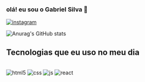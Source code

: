### olá! eu sou o Gabriel Silva 👋
[![instagram](https://img.shields.io/badge/Instagram-E4405F?style=for-the-badge&logo=instagram&logoColor=white)](https://isntagram.com/gaabriel.46)

![Anurag's GitHub stats](https://github-readme-stats.vercel.app/api?username=GaabrielS&show_icons=true&theme=dracula)

## Tecnologias que eu uso no meu dia

<div style="display: inline_block"><br/>
<img olign="center" alt="html5" src="https://img.shields.io/badge/HTML5-E34F26?style=for-the-badge&logo=html5&logoColor=white" />
<img olign="center" alt="css" src="https://img.shields.io/badge/CSS3-1572B6?style=for-the-badge&logo=css3&logoColor=white" />
<img olign="center" alt="js" src="https://img.shields.io/badge/JavaScript-F7DF1E?style=for-the-badge&logo=javascript&logoColor=black" />
<img olign="center" alt="react" src="https://img.shields.io/badge/React-20232A?style=for-the-badge&logo=react&logoColor=61DAFB" />
</div>


